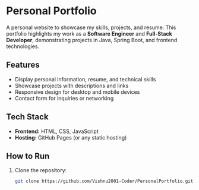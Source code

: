 # Personal Portfolio

A personal website to showcase my skills, projects, and resume. This portfolio highlights my work as a **Software Engineer** and **Full-Stack Developer**, demonstrating projects in Java, Spring Boot, and frontend technologies.

## Features
- Display personal information, resume, and technical skills  
- Showcase projects with descriptions and links  
- Responsive design for desktop and mobile devices  
- Contact form for inquiries or networking  

## Tech Stack
- **Frontend:** HTML, CSS, JavaScript  
- **Hosting:** GitHub Pages (or any static hosting)  

## How to Run
1. Clone the repository:  
   ```bash
   git clone https://github.com/Vishnu2001-Coder/PersonalPortfolio.git
